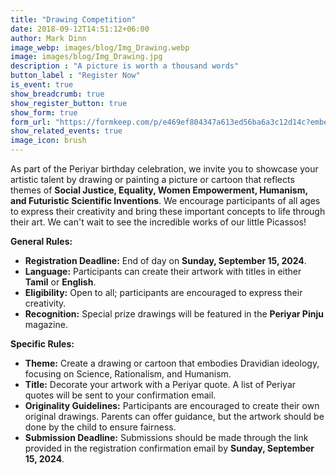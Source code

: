 ```yaml
---
title: "Drawing Competition"
date: 2018-09-12T14:51:12+06:00
author: Mark Dinn
image_webp: images/blog/Img_Drawing.webp
image: images/blog/Img_Drawing.jpg
description : "A picture is worth a thousand words"
button_label : "Register Now"
is_event: true
show_breadcrumb: true
show_register_button: true
show_form: true
form_url: "https://formkeep.com/p/e469ef804347a613ed56ba6a3c12d14c?embedded=1"
show_related_events: true
image_icon: brush
---
```


As part of the Periyar birthday celebration, we invite you to showcase your artistic talent by drawing or painting a picture or cartoon that reflects themes of **Social Justice, Equality, Women Empowerment, Humanism, and Futuristic Scientific Inventions**. We encourage participants of all ages to express their creativity and bring these important concepts to life through their art. We can't wait to see the incredible works of our little Picassos!

**General Rules:**

- **Registration Deadline:** End of day on **Sunday, September 15, 2024**.
- **Language:** Participants can create their artwork with titles in either **Tamil** or **English**.
- **Eligibility:** Open to all; participants are encouraged to express their creativity.
- **Recognition:** Special prize drawings will be featured in the **Periyar Pinju** magazine.

**Specific Rules:**

- **Theme:** Create a drawing or cartoon that embodies Dravidian ideology, focusing on Science, Rationalism, and Humanism.
- **Title:** Decorate your artwork with a Periyar quote. A list of Periyar quotes will be sent to your confirmation email.
- **Originality Guidelines:** Participants are encouraged to create their own original drawings. Parents can offer guidance, but the artwork should be done by the child to ensure fairness.
- **Submission Deadline:** Submissions should be made through the link provided in the registration confirmation email by **Sunday, September 15, 2024**.

